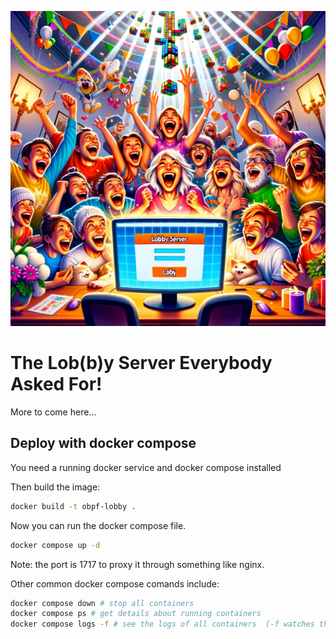 ![Logo](assets/lobby.png)

# The Lob(b)y Server Everybody Asked For!

More to come here...


## Deploy with docker compose

You need a running docker service and docker compose installed


Then build the image:

```bash
docker build -t obpf-lobby .
```

Now you can run the docker compose file.

```bash
docker compose up -d
```
Note: the port is 1717 to proxy it through something like nginx.


Other common docker compose comands include:
```bash
docker compose down # stop all containers
docker compose ps # get details about running containers
docker compose logs -f # see the logs of all containers  (-f watches them)
```
